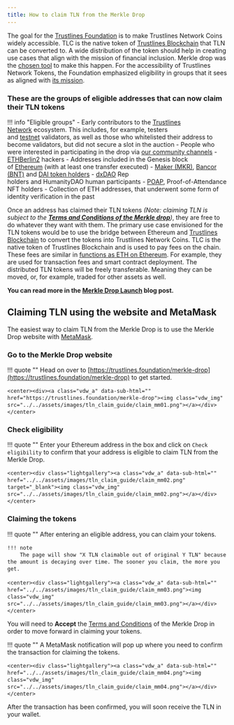 ```yaml
---
title: How to claim TLN from the Merkle Drop
---
```


The goal for the [Trustlines Foundation](https://trustlines.foundation/index.html) is to make Trustlines Network Coins widely accessible. TLC is the native token of [Trustlines Blockchain](https://blog.trustlines.network/introducing-the-trustlines-blockchain) that TLN can be converted to. A wide distribution of the token should help in creating use cases that align with the mission of financial inclusion. Merkle drop was the [chosen tool](https://medium.com/@DJohnstonEC/the-smartdrop-model-859888916d94) to make this happen. For the accessibility of Trustlines Network Tokens, the Foundation emphasized eligibility in groups that it sees as aligned with [its mission](https://blog.trustlines.network/trustlines-foundation-announcement).

### These are the groups of eligible addresses that can now claim their TLN tokens

!!! info "Eligible groups"
    -   Early contributors to the [Trustlines Network](https://trustlines.network/) ecosystem. This includes, for example, testers and [testnet](https://explore.laika.trustlines.foundation/) validators, as well as those who whitelisted their address to become validators, but did not secure a slot in the auction
    -   People who were interested in participating in the drop via [our community channels](https://twitter.com/TrustlinesFound/status/1201901024576987137)
    -   [ETHBerlin2](https://ethberlinzwei.com/) hackers
    -   Addresses included in the Genesis block of [Ethereum](https://ethereum.org/) (with at least one transfer executed)
    -   [Maker (MKR)](https://makerdao.com/), [Bancor (BNT)](https://www.bancor.network/) and [DAI token holders](https://makerdao.com/)
    -   [dxDAO](https://blog.gnosis.pm/the-dxdao-has-awoken-78cb2e39661c) Rep holders and HumanityDAO human participants
    -   [POAP](https://www.poap.xyz/), Proof-of-Attendance NFT holders
    -   Collection of ETH addresses, that underwent some form of identity verification in the past

Once an address has claimed their TLN tokens *(Note: claiming TLN is subject to the *[**Terms and Conditions of the Merkle drop**](https://trustlines.foundation/terms-conditions-merkle-drop.html)*)*, they are free to do whatever they want with them. The primary use case envisioned for the TLN tokens would be to use the bridge between Ethereum and [Trustlines Blockchain](https://explore.tlbc.trustlines.foundation/) to convert the tokens into Trustlines Network Coins. TLC is the native token of Trustlines Blockchain and is used to pay fees on the chain. These fees are similar in [functions as ETH on Ethereum](https://blockgeeks.com/guides/ethereum-gas/#What_is_Ethereum_Gas). For example, they are used for transaction fees and smart contract deployment. The distributed TLN tokens will be freely transferable. Meaning they can be moved, or, for example, traded for other assets as well.

**You can read more in the [Merkle Drop Launch](https://blog.trustlines.network/merkle-drop-launch/) blog post.**

## Claiming TLN using the website and MetaMask

The easiest way to claim TLN from the Merkle Drop is to use the Merkle Drop website with [MetaMask](https://metamask.io/).

### Go to the Merkle Drop website

!!! quote ""
    Head on over to [https://trustlines.foundation/merkle-drop](https://trustlines.foundation/merkle-drop) to get started.

    <center><div><a class="vdw_a" data-sub-html="" href="https://trustlines.foundation/merkle-drop"><img class="vdw_img" src="../../assets/images/tln_claim_guide/claim_mm01.png"></a></div></center>

### Check eligibility

!!! quote ""
    Enter your Ethereum address in the box and click on `Check eligibility` to confirm that your address is eligible to claim TLN from the Merkle Drop.

    <center><div class="lightgallery"><a class="vdw_a" data-sub-html="" href="../../assets/images/tln_claim_guide/claim_mm02.png" target="_blank"><img class="vdw_img" src="../../assets/images/tln_claim_guide/claim_mm02.png"></a></div></center>

### Claiming the tokens

!!! quote ""
    After entering an eligible address, you can claim your tokens.

    !!! note
        The page will show "X TLN claimable out of original Y TLN" because the amount is decaying over time. The sooner you claim, the more you get.

    <center><div class="lightgallery"><a class="vdw_a" data-sub-html="" href="../../assets/images/tln_claim_guide/claim_mm03.png"><img class="vdw_img" src="../../assets/images/tln_claim_guide/claim_mm03.png"></a></div></center>

You will need to **Accept** the [Terms and Conditions](https://trustlines.foundation/terms-conditions-merkle-drop.html) of the Merkle Drop in order to move forward in claiming your tokens.

!!! quote ""
    A MetaMask notification will pop up where you need to confirm the transaction for claiming the tokens.

    <center><div class="lightgallery"><a class="vdw_a" data-sub-html="" href="../../assets/images/tln_claim_guide/claim_mm04.png"><img class="vdw_img" src="../../assets/images/tln_claim_guide/claim_mm04.png"></a></div></center>

After the transaction has been confirmed, you will soon receive the TLN in your wallet.
